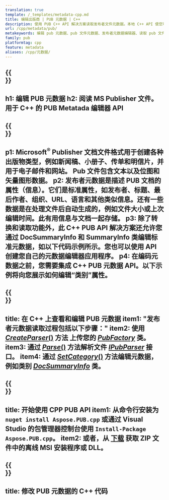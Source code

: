 ```yaml
---
translation: true
template: /_templates/metadata-cpp.md
title: 编辑出版商 | PUB 元数据 | C++
description: 使用 PUB C++ API 解决方案读取发布者文件元数据。本地 C++ API 使您可以访问 SummaryInfo 和 DocSummaryInfo 属性。
url: /cpp/metadata/pub/
metakeywords: 编辑 pub 元数据、pub 文件元数据、发布者元数据编辑器、读取 pub 文件元数据、读取 pub 元数据
family: pub
platformtag: cpp
feature: metadata
aliases: /cpp/元数据/
---
```


{{<section banner>}}
---
h1: 编辑 PUB 元数据
h2: 阅读 MS Publisher 文件。用于 C++ 的 PUB Metatada 编辑器 API
---

{{<section overview>}}
---
p1: Microsoft<sup>®</sup> Publisher 文档文件格式用于创建各种出版物类型，例如新闻稿、小册子、传单和明信片，并用于电子邮件和网站。 Pub 文件包含文本以及位图和矢量图形数据。
p2: 发布者元数据是描述 PUB 文档的属性（信息）。它们是标准属性，如发布者、标题、最后作者、组织、URL、语言和其他类似信息。还有一些数据是在处理文件后自动生成的，例如文件大小或上次编辑时间。此有用信息与文档一起存储。
p3: 除了转换和读取功能外，此 C++ PUB API 解决方案还允许您通过 DocSummaryInfo 和 SummaryInfo 类编辑标准元数据，如以下代码示例所示。您也可以使用 API 创建您自己的元数据编辑器应用程序。
p4: 在编码元数据之前，您需要集成 C++ PUB 元数据 API。以下示例将向您展示如何编辑“类别”属性。
---

{{<section feature1>}}
---
title: 在 C++ 上查看和编辑 PUB 元数据
item1: "发布者元数据读取过程包括以下步骤："
item2: 使用 [*CreateParser*()](https://reference.aspose.com/pub/cpp/class/aspose.pub.pub_factory#a88c04c4c35d45ee8febc7e1554d03c4b) 方法 上传您的 [*PubFactory*](https://reference.aspose.com/pub/cpp/class/aspose.pub.pub_factory) 类。
item3: 通过 [*Parse*()](https://reference.aspose.com/pub/cpp/class/aspose.pub.i_pub_parser#ae9fc7043f382a5b4a7b694f0fe477915) 方法解析文件 [*IPubParser*](https://reference.aspose.com/pub/cpp/class/aspose.pub.i_pub_parser) 接口。
item4: 通过 [*SetCategory*()](https://reference.aspose.com/pub/cpp/class/aspose.pub.doc_summary_info#a2e023fe8e8ecd0bf03bb6c9d561f8fec) 方法编辑元数据，例如类别 [*DocSummaryInfo*](https:///apireference.aspose.com/pub/cpp/class/aspose.pub.doc_summary_info) 类。
---

{{<section feature2>}}
---
title: 开始使用 CPP PUB API
item1: 从命令行安装为 ```nuget install Aspose.PUB.cpp``` 或通过 Visual Studio 的包管理器控制台使用 ``Install-Package Aspose.PUB.cpp``。
item2: 或者，从 [下载](https://releases.aspose.com/pub/cpp/) 获取 ZIP 文件中的离线 MSI 安装程序或 DLL。
---

{{<section codeexample>}}
---
title: 修改 PUB 元数据的 C++ 代码
---
